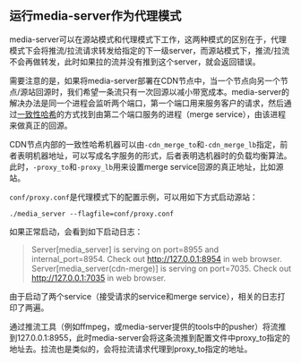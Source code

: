 ## 运行media-server作为代理模式

media-server可以在源站模式和代理模式下工作，这两种模式的区别在于，代理模式下会将推流/拉流请求转发给指定的下一级server，而源站模式下，推流/拉流不会再做转发，此时如果拉的流并没有推到这个server，就会返回错误。

需要注意的是，如果将media-server部署在CDN节点中，当一个节点向另一个节点/源站回源时，我们希望一条流只有一次回源以减小带宽成本。media-server的解决办法是同一个进程会监听两个端口，第一个端口用来服务客户的请求，然后通过[一致性哈希](https://en.wikipedia.org/wiki/Consistent_hashing)的方式找到由第二个端口服务的进程（merge service），由该进程来做真正的回源。

CDN节点内部的一致性哈希机器可以由`-cdn_merge_to`和`-cdn_merge_lb`指定，前者表明机器地址，可以写成名字服务的形式，后者表明选机器时的负载均衡算法。此时，`-proxy_to`和`-proxy_lb`用来设置merge service回源的真正地址，比如源站。

`conf/proxy.conf`是代理模式下的配置示例，可以用如下方式启动源站：

```shell
./media_server --flagfile=conf/proxy.conf
```

如果正常启动，会看到如下启动日志：

> Server[media_server] is serving on port=8955 and internal_port=8954.
> Check out http://127.0.0.1:8954 in web browser.
> Server[media_server(cdn-merge)] is serving on port=7035.
> Check out http://127.0.0.1:7035 in web browser.

由于启动了两个service（接受请求的service和merge service），相关的日志打印了两遍。

通过推流工具（例如ffmpeg，或media-server提供的tools中的pusher）将流推到127.0.0.1:8955，此时media-server会将这条流推到配置文件中proxy_to指定的地址去。拉流也是类似的，会将拉流请求代理到proxy_to指定的地址。
